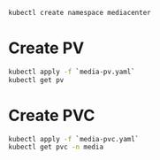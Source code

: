 ```bash
kubectl create namespace mediacenter
```

# Create PV

```bash
kubectl apply -f `media-pv.yaml`
kubectl get pv
```

# Create PVC

```bash
kubectl apply -f `media-pvc.yaml`
kubectl get pvc -n media
```
